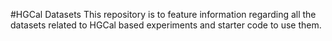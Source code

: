 #HGCal Datasets
This repository is to feature information regarding all the datasets related to HGCal based experiments and starter code to use them.